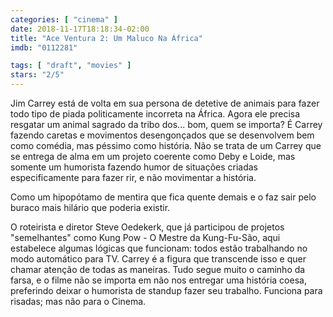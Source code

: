 ```yaml
---
categories: [ "cinema" ]
date: 2018-11-17T18:18:34-02:00
title: "Ace Ventura 2: Um Maluco Na África"
imdb: "0112281"

tags: [ "draft", "movies" ]
stars: "2/5"
---
```

Jim Carrey está de volta em sua persona de detetive de animais para fazer todo tipo de piada politicamente incorreta na África. Agora ele precisa resgatar um animal sagrado da tribo dos... bom, quem se importa? É Carrey fazendo caretas e movimentos desengonçados que se desenvolvem bem como comédia, mas péssimo como história. Não se trata de um Carrey que se entrega de alma em um projeto coerente como Deby e Loide, mas somente um humorista fazendo humor de situações criadas especificamente para fazer rir, e não movimentar a história.

Como um hipopótamo de mentira que fica quente demais e o faz sair pelo buraco mais hilário que poderia existir.

O roteirista e diretor Steve Oedekerk, que já participou de projetos "semelhantes" como Kung Pow - O Mestre da Kung-Fu-São, aqui estabelece algumas lógicas que funcionam: todos estão trabalhando no modo automático para TV. Carrey é a figura que transcende isso e quer chamar atenção de todas as maneiras. Tudo segue muito o caminho da farsa, e o filme não se importa em não nos entregar uma história coesa, preferindo deixar o humorista de standup fazer seu trabalho. Funciona para risadas; mas não para o Cinema.
